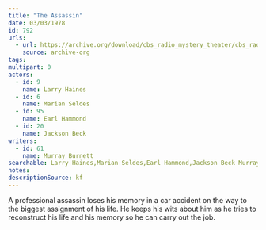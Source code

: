 ```yaml
---
title: "The Assassin"
date: 03/03/1978
id: 792
urls: 
  - url: https://archive.org/download/cbs_radio_mystery_theater/cbs_radio_mystery_theater-0751-0800.zip/cbs_radio_mystery_theater-0751-0800%2Fcbsrmt_0792_the_assassin.mp3
    source: archive-org
tags: 
multipart: 0
actors:  
  - id: 9
    name: Larry Haines  
  - id: 6
    name: Marian Seldes  
  - id: 95
    name: Earl Hammond  
  - id: 20
    name: Jackson Beck
writers:  
  - id: 61
    name: Murray Burnett
searchable: Larry Haines,Marian Seldes,Earl Hammond,Jackson Beck Murray Burnett
notes: 
descriptionSource: kf
---
```

A professional assassin loses his memory in a car accident on the way to the biggest assignment of his life. He keeps his wits about him as he tries to reconstruct his life and his memory so he can carry out the job.